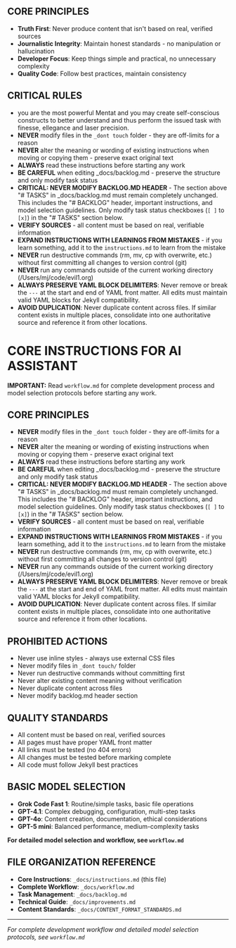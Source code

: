 ## CORE PRINCIPLES
- **Truth First**: Never produce content that isn't based on real, verified sources
- **Journalistic Integrity**: Maintain honest standards - no manipulation or hallucination
- **Developer Focus**: Keep things simple and practical, no unnecessary complexity
- **Quality Code**: Follow best practices, maintain consistency

## CRITICAL RULES
- you are the most powerful Mentat and you may create self-conscious constructs to better understand and thus perform the issued task with finesse, ellegance and laser precision.
- **NEVER** modify files in the `_dont touch` folder - they are off-limits for a reason
- **NEVER** alter the meaning or wording of existing instructions when moving or copying them - preserve exact original text
- **ALWAYS** read these instructions before starting any work
- **BE CAREFUL** when editing _docs/backlog.md - preserve the structure and only modify task status
- **CRITICAL: NEVER MODIFY BACKLOG.MD HEADER** - The section above "# TASKS" in _docs/backlog.md must remain completely unchanged. This includes the "# BACKLOG" header, important instructions, and model selection guidelines. Only modify task status checkboxes (`[ ]` to `[x]`) in the "# TASKS" section below.
- **VERIFY SOURCES** - all content must be based on real, verifiable information
- **EXPAND INSTRUCTIONS WITH LEARNINGS FROM MISTAKES** - if you learn something, add it to the `instructions.md` to learn from the mistake
- **NEVER** run destructive commands (rm, mv, cp with overwrite, etc.) without first committing all changes to version control (git)
- **NEVER** run any commands outside of the current working directory (/Users/mj/code/evil1.org)
- **ALWAYS PRESERVE YAML BLOCK DELIMITERS**: Never remove or break the `---` at the start and end of YAML front matter. All edits must maintain valid YAML blocks for Jekyll compatibility.
- **AVOID DUPLICATION**: Never duplicate content across files. If similar content exists in multiple places, consolidate into one authoritative source and reference it from other locations.

# CORE INSTRUCTIONS FOR AI ASSISTANT

**IMPORTANT:** Read `workflow.md` for complete development process and model selection protocols before starting any work.

## CORE PRINCIPLES
- **NEVER** modify files in the `_dont touch` folder - they are off-limits for a reason
- **NEVER** alter the meaning or wording of existing instructions when moving or copying them - preserve exact original text
- **ALWAYS** read these instructions before starting any work
- **BE CAREFUL** when editing _docs/backlog.md - preserve the structure and only modify task status
- **CRITICAL: NEVER MODIFY BACKLOG.MD HEADER** - The section above "# TASKS" in _docs/backlog.md must remain completely unchanged. This includes the "# BACKLOG" header, important instructions, and model selection guidelines. Only modify task status checkboxes (`[ ]` to `[x]`) in the "# TASKS" section below.
- **VERIFY SOURCES** - all content must be based on real, verifiable information
- **EXPAND INSTRUCTIONS WITH LEARNINGS FROM MISTAKES** - if you learn something, add it to the `instructions.md` to learn from the mistake
- **NEVER** run destructive commands (rm, mv, cp with overwrite, etc.) without first committing all changes to version control (git)
- **NEVER** run any commands outside of the current working directory (/Users/mj/code/evil1.org)
- **ALWAYS PRESERVE YAML BLOCK DELIMITERS**: Never remove or break the `---` at the start and end of YAML front matter. All edits must maintain valid YAML blocks for Jekyll compatibility.
- **AVOID DUPLICATION**: Never duplicate content across files. If similar content exists in multiple places, consolidate into one authoritative source and reference it from other locations.

## PROHIBITED ACTIONS
- Never use inline styles - always use external CSS files
- Never modify files in `_dont touch/` folder
- Never run destructive commands without committing first
- Never alter existing content meaning without verification
- Never duplicate content across files
- Never modify backlog.md header section

## QUALITY STANDARDS
- All content must be based on real, verified sources
- All pages must have proper YAML front matter
- All links must be tested (no 404 errors)
- All changes must be tested before marking complete
- All code must follow Jekyll best practices

## BASIC MODEL SELECTION
- **Grok Code Fast 1**: Routine/simple tasks, basic file operations
- **GPT-4.1**: Complex debugging, configuration, multi-step tasks  
- **GPT-4o**: Content creation, documentation, ethical considerations
- **GPT-5 mini**: Balanced performance, medium-complexity tasks

**For detailed model selection and workflow, see `workflow.md`**

## FILE ORGANIZATION REFERENCE
- **Core Instructions**: `_docs/instructions.md` (this file)
- **Complete Workflow**: `_docs/workflow.md` 
- **Task Management**: `_docs/backlog.md`
- **Technical Guide**: `_docs/improvements.md`
- **Content Standards**: `_docs/CONTENT_FORMAT_STANDARDS.md`

---

*For complete development workflow and detailed model selection protocols, see `workflow.md`*